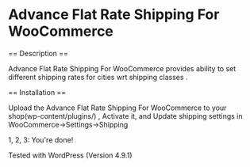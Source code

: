 # Advance Flat Rate Shipping For WooCommerce
== Description ==

Advance Flat Rate Shipping For WooCommerce provides ability to set different shipping rates for cities wrt shipping classes .

== Installation ==

Upload the Advance Flat Rate Shipping For WooCommerce to your shop(wp-content/plugins/) , Activate it, and Update shipping settings in WooCommerce->Settings->Shipping

1, 2, 3: You're done!

Tested with WordPress (Version 4.9.1) 
